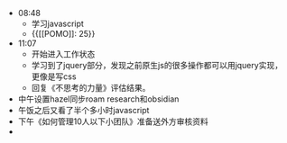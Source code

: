 - 08:48
    - 学习javascript
    - {{[[POMO]]: 25}}
- 11:07
    - 开始进入工作状态
    - 学习到了jquery部分，发现之前原生js的很多操作都可以用jquery实现，更像是写css
    - 回复《不思考的力量》评估结果。
- 中午设置hazel同步roam research和obsidian
- 午饭之后又看了半个多小时javascript
- 下午《如何管理10人以下小团队》准备送外方审核资料
- 
